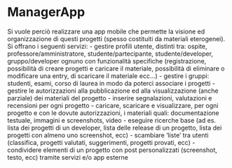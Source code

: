# ManagerApp
Si vuole perciò realizzare una app mobile che permette la visione ed organizzazione di questi progetti (spesso costituiti da materiali eterogenei). Si offrano i seguenti servizi: - gestire profili utente, distinti tra: ospite, professore/amministratore, studente/partecipante, studente/developer, gruppo/developer ognuno con funzionalità specifiche (registrazione, possibilità di creare progetti e caricare il materiale, possibilità di eliminare o modificare una entry, di scaricare il materiale ecc…) - gestire i gruppi: studenti, esami, corso di laurea in modo da poterci associare i progetti - gestire le autorizzazioni alla pubblicazione ed alla visualizzazione (anche parziale) dei materiali del progetto - inserire segnalazioni, valutazioni e recensioni per ogni progetto - caricare, scaricare e visualizzare, per ogni progetto e con le dovute autorizzazioni, i materiali quali: documentazione testuale, immagini e screenshots, video - eseguire ricerche base (ad es. lista dei progetti di un developer, lista delle release di un progetto, lista dei progetti con almeno uno screenshot, ecc)  - scambiare ‘liste’ tra utenti (classifica, progetti valutati, suggerimenti, progetti provati, ecc) - condividere elementi di un progetto con post personalizzati (screenshot, testo, ecc) tramite servizi e/o app esterne 
